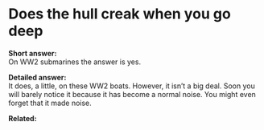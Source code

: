 # Does the hull creak when you go deep

**Short answer:**  
On WW2 submarines the answer is yes.

**Detailed answer:**  
It does, a little, on these WW2 boats.  However, it isn’t a big deal.  Soon you will barely notice it because it has become a normal noise.  You might even forget that it made noise.


**Related:**
<!-- TODO: list 2–3 related pages like:
- [Batteries & charging](../technology/batteries-and-charging.md)
- [Crew size](../life-on-board/crew-size.md)
-->
